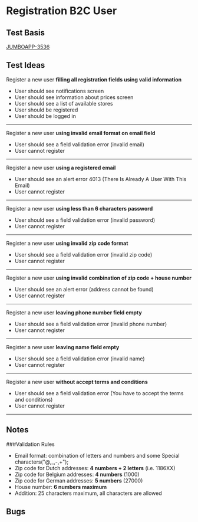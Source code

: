 # Registration B2C  User 


## Test Basis


[JUMBOAPP-3536](https://icemobile.atlassian.net/browse/JUMBOAPP-3536 )

## Test Ideas

Register a new user **filling all registration fields using valid information**

- User should see notifications screen
- User should see information about prices screen
- User should see a list of available stores 
- User should be registered
- User should be logged in

***		
Register a new user **using invalid email format on email field**

- User should see a field validation error (invalid email)
- User cannot register

***
Register a new user **using a registered email**

- User should see an alert error 4013 (There Is Already A User With This Email) 
- User cannot register

***	
Register a new user **using less than 6 characters password**

-  User should see a field validation error (invalid password) 
-  User cannot register

***	
Register a new user **using invalid zip code format**

- User should see a field validation error (invalid zip code)
- User cannot register

***		
Register a new user **using invalid combination of zip code + house number**

- User should see an alert error (address cannot be found)
- User cannot register

***		
Register a new user **leaving phone number field empty**

- User should see a field validation error (invalid phone number)
- User cannot register

***		
Register a new user **leaving name field empty**

- User should see a field validation error (invalid name)
- User cannot register

***		
Register a new user **without accept terms and conditions**

- User should see a field validation error (You have to accept the terms and conditions)
- User cannot register

***	

## Notes

###Validation Rules


- Email format: combination of letters and numbers and some Special characters("@,_,-,+");
- Zip code for Dutch addresses: **4 numbers + 2 letters** (i.e. 1186XX)
- Zip code for Belgium addresses: **4 numbers** (1000)
- Zip code for German addresses: **5 numbers** (27000)
- House number: **6 numbers maximum** 
- Addition: 25 characters maximum, all characters are allowed


## Bugs